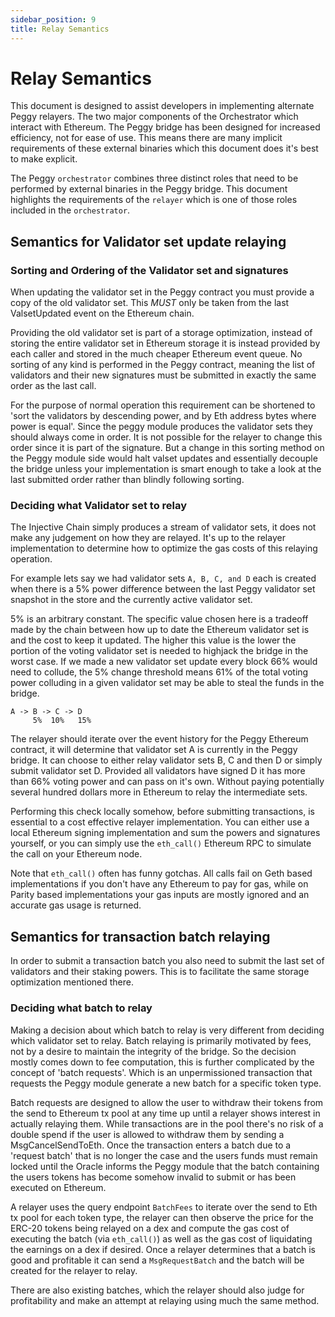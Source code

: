 ```yaml
---
sidebar_position: 9
title: Relay Semantics
---
```


# Relay Semantics

This document is designed to assist developers in implementing alternate Peggy relayers. The two major components of the Orchestrator which interact with Ethereum. The Peggy bridge has been designed for increased efficiency, not for ease of use. This means there are many implicit requirements of these external binaries which this document does it's best to make explicit.

The Peggy `orchestrator` combines three distinct roles that need to be performed by external binaries in the Peggy bridge. This document highlights the requirements of the `relayer` which is one of those roles included in the `orchestrator`.

## Semantics for Validator set update relaying

### Sorting and Ordering of the Validator set and signatures

When updating the validator set in the Peggy contract you must provide a copy of the old validator set. This _MUST_ only be taken from the last ValsetUpdated event on the Ethereum chain.

Providing the old validator set is part of a storage optimization, instead of storing the entire validator set in Ethereum storage it is instead provided by each caller and stored in the much cheaper Ethereum event queue. No sorting of any kind is performed in the Peggy contract, meaning the list of validators and their new signatures must be submitted in exactly the same order as the last call.

For the purpose of normal operation this requirement can be shortened to 'sort the validators by descending power, and by Eth address bytes where power is equal'. Since the peggy module produces the validator sets they should always come in order. It is not possible for the relayer to change this order since it is part of the signature. But a change in this sorting method on the Peggy module side would halt valset updates and essentially decouple the bridge unless your implementation is smart enough to take a look at the last submitted order rather than blindly following sorting.

### Deciding what Validator set to relay

The Injective Chain simply produces a stream of validator sets, it does not make any judgement on how they are relayed. It's up to the relayer implementation to determine how to optimize the gas costs of this relaying operation.

For example lets say we had validator sets `A, B, C, and D` each is created when there is a 5% power difference between the last Peggy validator set snapshot in the store and the currently active validator set.

5% is an arbitrary constant. The specific value chosen here is a tradeoff made by the chain between how up to date the Ethereum validator set is and the cost to keep it updated. The higher this value is the lower the portion of the voting validator set is needed to highjack the bridge in the worst case. If we made a new validator set update every block 66% would need to collude, the 5% change threshold means 61% of the total voting power colluding in a given validator set may be able to steal the funds in the bridge.

```
A -> B -> C -> D
     5%  10%   15%
```

The relayer should iterate over the event history for the Peggy Ethereum contract, it will determine that validator set A is currently in the Peggy bridge. It can choose to either relay validator sets B, C and then D or simply submit validator set D. Provided all validators have signed D it has more than 66% voting power and can pass on it's own. Without paying potentially several hundred dollars more in Ethereum to relay the intermediate sets.

Performing this check locally somehow, before submitting transactions, is essential to a cost effective relayer implementation. You can either use a local Ethereum signing implementation and sum the powers and signatures yourself, or you can simply use the `eth_call()` Ethereum RPC to simulate the call on your Ethereum node.

Note that `eth_call()` often has funny gotchas. All calls fail on Geth based implementations if you don't have any Ethereum to pay for gas, while on Parity based implementations your gas inputs are mostly ignored and an accurate gas usage is returned.

## Semantics for transaction batch relaying

In order to submit a transaction batch you also need to submit the last set of validators and their staking powers. This is to facilitate the same storage optimization mentioned there.

### Deciding what batch to relay

Making a decision about which batch to relay is very different from deciding which validator set to relay. Batch relaying is primarily motivated by fees, not by a desire to maintain the integrity of the bridge. So the decision mostly comes down to fee computation, this is further complicated by the concept of 'batch requests'. Which is an unpermissioned transaction that requests the Peggy module generate a new batch for a specific token type.

Batch requests are designed to allow the user to withdraw their tokens from the send to Ethereum tx pool at any time up until a relayer shows interest in actually relaying them. While transactions are in the pool there's no risk of a double spend if the user is allowed to withdraw them by sending a MsgCancelSendToEth. Once the transaction enters a batch due to a 'request batch' that is no longer the case and the users funds must remain locked until the Oracle informs the Peggy module that the batch containing the users tokens has become somehow invalid to submit or has been executed on Ethereum.

A relayer uses the query endpoint `BatchFees` to iterate over the send to Eth tx pool for each token type, the relayer can then observe the price for the ERC-20 tokens being relayed on a dex and compute the gas cost of executing the batch (via `eth_call()`) as well as the gas cost of liquidating the earnings on a dex if desired. Once a relayer determines that a batch is good and profitable it can send a `MsgRequestBatch` and the batch will be created for the relayer to relay.

There are also existing batches, which the relayer should also judge for profitability and make an attempt at relaying using much the same method.
